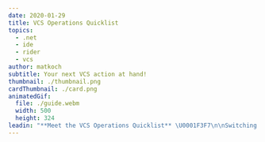 ```yaml
---
date: 2020-01-29
title: VCS Operations Quicklist
topics:
  - .net
  - ide
  - rider
  - vcs
author: matkoch
subtitle: Your next VCS action at hand!
thumbnail: ./thumbnail.png
cardThumbnail: ./card.png
animatedGif:
  file: ./guide.webm
  width: 500
  height: 324
leadin: "**Meet the VCS Operations Quicklist** \U0001F3F7\n\nSwitching branches, committing changes, viewing file history, or comparing revisions. With the VCS Operations quicklist, those actions are both, **systematically listed and easy to reach**. Furthermore, the quicklist supports _just typing_ to filter results, and shows indicators for branches to see incoming and outgoing changes.\n\nA little cream topping is the automatic restore of **workspaces** whenever we switch a branch. This ensures that we get our previous environment back, including opened files, favorites, breakpoints, and more.\n\nBy the way, quicklists can be customized! \U0001F92B\n\n## See Also\n- [Version Control Integration](https://www.jetbrains.com/help/rider/Version_Control_Integration.html)\n- [Using Git Integration](https://www.jetbrains.com/help/rider/Using_Git_Integration.html)\n- [Local History](https://www.jetbrains.com/help/rider/local_history.html)\n- [Work with Context](https://www.jetbrains.com/help/idea/managing-tasks-and-context.html#work-with-context)\n"
---
```


